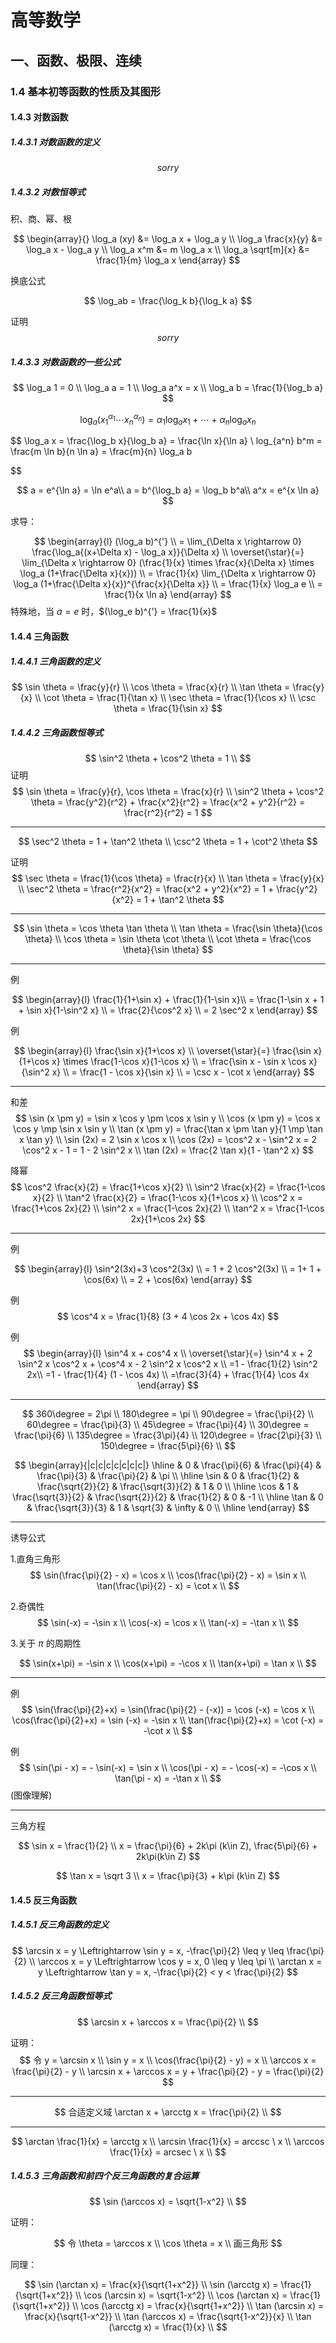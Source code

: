 # 高等数学

## 一、函数、极限、连续

### 1.4 基本初等函数的性质及其图形

#### 1.4.3 对数函数

##### 1.4.3.1 对数函数的定义

$$
sorry
$$

##### 1.4.3.2 对数恒等式

积、商、幂、根

$$
\begin{array}{}
\log_a (xy) &= \log_a x + \log_a y \\
\log_a \frac{x}{y} &= \log_a x - \log_a y \\
\log_a x^m &= m \log_a x \\
\log_a \sqrt[m]{x} &= \frac{1}{m} \log_a x
\end{array}
$$

换底公式

$$
   \log_ab = \frac{\log_k b}{\log_k a}
$$

证明
$$
sorry
$$

##### 1.4.3.3 对数函数的一些公式

$$
\log_a 1 = 0 \\
\log_a a = 1 \\
\log_a a^x = x \\
\log_a b = \frac{1}{\log_b a}
$$

$$
\log_a (x_1^{\alpha_1} \cdots x_n^{\alpha_n}) = \alpha_1 \log_a x_1 + \cdots + \alpha_n \log_a x_n
$$

$$
\log_a x = \frac{\log_b x}{\log_b a} = \frac{\ln x}{\ln a} \\
log_{a^n} b^m = \frac{m \ln b}{n \ln a} = \frac{m}{n} \log_a b

$$

$$
a = e^{\ln a} = \ln e^a\\
a = b^{\log_b a} = \log_b b^a\\
a^x = e^{x \ln a}
$$

求导：

$$
\begin{array}{l}
(\log_a b)^{'} \\
= \lim_{\Delta x \rightarrow 0} \frac{\log_a{(x+\Delta x) - \log_a x}}{\Delta x} \\
\overset{\star}{=} \lim_{\Delta x \rightarrow 0} (\frac{1}{x} \times \frac{x}{\Delta x} \times \log_a (1+\frac{\Delta x}{x})) \\
= \frac{1}{x} \lim_{\Delta x \rightarrow 0} \log_a (1+\frac{\Delta x}{x})^{\frac{x}{\Delta x}} \\
= \frac{1}{x} \log_a e \\
= \frac{1}{x \ln a}
\end{array}
$$
特殊地，当 $a=e$ 时，$(\log_e b)^{'} = \frac{1}{x}$

#### 1.4.4 三角函数

##### 1.4.4.1 三角函数的定义

$$
\sin \theta = \frac{y}{r} \\
\cos \theta = \frac{x}{r} \\
\tan \theta = \frac{y}{x} \\
\cot \theta = \frac{1}{\tan x} \\
\sec \theta = \frac{1}{\cos x} \\
\csc \theta = \frac{1}{\sin x}
$$

##### 1.4.4.2 三角函数恒等式

$$
\sin^2 \theta + \cos^2 \theta = 1 \\
$$
证明
$$
\sin \theta = \frac{y}{r}, \cos \theta = \frac{x}{r} \\
\sin^2 \theta + \cos^2 \theta = \frac{y^2}{r^2} + \frac{x^2}{r^2} = \frac{x^2 + y^2}{r^2} = \frac{r^2}{r^2} = 1
$$

---

$$
\sec^2 \theta = 1 + \tan^2 \theta  \\
\csc^2 \theta = 1 + \cot^2 \theta
$$

证明
$$
\sec \theta = \frac{1}{\cos \theta} = \frac{r}{x} \\
\tan \theta = \frac{y}{x} \\
\sec^2 \theta = \frac{r^2}{x^2} = \frac{x^2 + y^2}{x^2} = 1 + \frac{y^2}{x^2} = 1 + \tan^2 \theta
$$

---

$$
\sin \theta = \cos \theta \tan \theta \\
\tan \theta = \frac{\sin \theta}{\cos \theta} \\
\cos \theta = \sin \theta \cot \theta \\
\cot \theta = \frac{\cos \theta}{\sin \theta}
$$

---

例

$$
\begin{array}{l}
   \frac{1}{1+\sin x} + \frac{1}{1-\sin x}\\
   = \frac{1-\sin x + 1 + \sin x}{1-\sin^2 x} \\
   = \frac{2}{\cos^2 x} \\
   = 2 \sec^2 x
\end{array}
$$

例

$$
\begin{array}{l}
   \frac{\sin x}{1+\cos x} \\
   \overset{\star}{=} \frac{\sin x}{1+\cos x} \times \frac{1-\cos x}{1-\cos x} \\
   = \frac{\sin x - \sin x \cos x}{\sin^2 x} \\
   = \frac{1 - \cos x}{\sin x} \\
   = \csc x - \cot x
\end{array}
$$

---
和差
$$
\sin (x \pm y) = \sin x \cos y \pm \cos x \sin y \\
\cos (x \pm y) = \cos x \cos y \mp \sin x \sin y \\
\tan (x \pm y) = \frac{\tan x \pm \tan y}{1 \mp \tan x \tan y} \\
\sin (2x) = 2 \sin x \cos x \\
\cos (2x) = \cos^2 x - \sin^2 x = 2 \cos^2 x - 1 = 1 - 2 \sin^2 x \\
\tan (2x) = \frac{2 \tan x}{1 - \tan^2 x}
$$

降幂
$$
\cos^2 \frac{x}{2} = \frac{1+\cos x}{2} \\
\sin^2 \frac{x}{2} = \frac{1-\cos x}{2} \\
\tan^2 \frac{x}{2} = \frac{1-\cos x}{1+\cos x} \\
\cos^2 x = \frac{1+\cos 2x}{2} \\
\sin^2 x = \frac{1-\cos 2x}{2} \\
\tan^2 x = \frac{1-\cos 2x}{1+\cos 2x}
$$

---

例

$$
\begin{array}{l}
\sin^2(3x)+3 \cos^2(3x) \\
= 1 + 2 \cos^2(3x) \\
= 1+ 1 + \cos(6x) \\
= 2 + \cos(6x)
\end{array}
$$

例
$$
\cos^4 x = \frac{1}{8} (3 + 4 \cos 2x + \cos 4x)
$$

例
$$
\begin{array}{l}
\sin^4 x + cos^4 x \\
\overset{\star}{=} \sin^4 x + 2 \sin^2 x \cos^2 x + \cos^4 x - 2 \sin^2 x \cos^2 x \\
=1 - \frac{1}{2} \sin^2 2x\\
=1 - \frac{1}{4} (1 - \cos 4x) \\
=\frac{3}{4} + \frac{1}{4} \cos 4x
\end{array}
$$

---

$$
360\degree = 2\pi \\
180\degree = \pi \\
90\degree = \frac{\pi}{2} \\
60\degree = \frac{\pi}{3} \\
45\degree = \frac{\pi}{4} \\
30\degree = \frac{\pi}{6} \\
135\degree = \frac{3\pi}{4} \\
120\degree = \frac{2\pi}{3} \\
150\degree = \frac{5\pi}{6} \\
$$

$$
\begin{array}{|c|c|c|c|c|c|c|}
\hline
  & 0 & \frac{\pi}{6} & \frac{\pi}{4} & \frac{\pi}{3} & \frac{\pi}{2} & \pi \\
\hline
\sin & 0 & \frac{1}{2} & \frac{\sqrt{2}}{2} & \frac{\sqrt{3}}{2} & 1 & 0 \\
\hline
\cos & 1 & \frac{\sqrt{3}}{2} & \frac{\sqrt{2}}{2} & \frac{1}{2} & 0 & -1 \\
\hline
\tan & 0 & \frac{\sqrt{3}}{3} & 1 & \sqrt{3} & \infty & 0 \\
\hline
\end{array}
$$

---

诱导公式

1.直角三角形
$$
\sin(\frac{\pi}{2} - x) = \cos x \\
\cos(\frac{\pi}{2} - x) = \sin x \\
\tan(\frac{\pi}{2} - x) = \cot x \\
$$

2.奇偶性
$$
\sin(-x) = -\sin x \\
\cos(-x) = \cos x \\
\tan(-x) = -\tan x \\
$$

3.关于 $\pi$ 的周期性

$$
\sin(x+\pi) = -\sin x \\
\cos(x+\pi) = -\cos x \\
\tan(x+\pi) = \tan x \\
$$

---

例
$$
\sin(\frac{\pi}{2}+x) = \sin(\frac{\pi}{2} - (-x)) = \cos (-x) = \cos x \\
\cos(\frac{\pi}{2}+x) = \sin (-x) = -\sin x \\
\tan(\frac{\pi}{2}+x) = \cot (-x) = -\cot x \\
$$

例
$$
\sin(\pi - x) = - \sin(-x) = \sin x \\
\cos(\pi - x) = - \cos(-x) = -\cos x \\
\tan(\pi - x) = -\tan x \\
$$
(图像理解)

---

三角方程

$$
\sin x = \frac{1}{2} \\
 x = \frac{\pi}{6} + 2k\pi (k\in Z), \frac{5\pi}{6} + 2k\pi(k\in Z)
$$

$$
\tan x = \sqrt 3 \\
x = \frac{\pi}{3} + k\pi (k\in Z)
$$

#### 1.4.5 反三角函数

##### 1.4.5.1 反三角函数的定义

$$
\arcsin x = y \Leftrightarrow \sin y = x, -\frac{\pi}{2} \leq y \leq \frac{\pi}{2} \\
\arccos x = y \Leftrightarrow \cos y = x, 0 \leq y \leq \pi \\
\arctan x = y \Leftrightarrow \tan y = x, -\frac{\pi}{2} < y < \frac{\pi}{2}
$$

##### 1.4.5.2 反三角函数恒等式

$$
\arcsin x + \arccos x = \frac{\pi}{2} \\
$$

证明：
$$
令 y = \arcsin x \\
\sin y = x \\
\cos(\frac{\pi}{2} - y) = x \\
\arccos x = \frac{\pi}{2} - y \\
\arcsin x + \arccos x = y + \frac{\pi}{2} - y = \frac{\pi}{2}
$$

---

$$
合适定义域
\arctan x + \arcctg x = \frac{\pi}{2} \\
$$

---

$$
\arctan \frac{1}{x} = \arcctg x \\
\arcsin \frac{1}{x} = arccsc \ x \\
\arccos \frac{1}{x} = arcsec \ x \\
$$

##### 1.4.5.3 三角函数和前四个反三角函数的复合运算

$$
\sin (\arccos x) = \sqrt{1-x^2} \\
$$

证明：

$$
令 \theta = \arccos x \\
\cos \theta = x \\
画三角形
$$

同理：

$$
\sin (\arctan x) = \frac{x}{\sqrt{1+x^2}} \\
\sin (\arcctg x) = \frac{1}{\sqrt{1+x^2}} \\
\cos (\arcsin x) = \sqrt{1-x^2} \\
\cos (\arctan x) = \frac{1}{\sqrt{1+x^2}} \\
\cos (\arcctg x) = \frac{x}{\sqrt{1+x^2}} \\
\tan (\arcsin x) = \frac{x}{\sqrt{1-x^2}} \\
\tan (\arccos x) = \frac{\sqrt{1-x^2}}{x} \\
\tan (\arcctg x) = \frac{1}{x} \\
$$